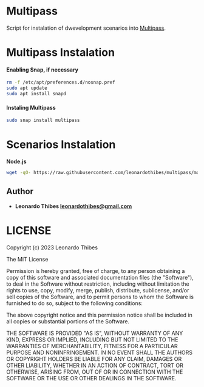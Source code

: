 Multipass
=========

Script for instalation of dwevelopment scenarios into [Multipass](https://multipass.run/).

Multipass Instalation
=====================

#### Enabling Snap, if necessary
```bash
rm -f /etc/apt/preferences.d/nosnap.pref
sudo apt update
sudo apt install snapd
```

#### Instaling Multipass
```bash
sudo snap install multipass
```

Scenarios Instalation
=====================

**Node.js**
```bash
wget -qO- https://raw.githubusercontent.com/leonardothibes/multipass/master/scenarios/node.sh | bash
```

Author
------

 * **Leonardo Thibes <leonardothibes@gmail.com>**

LICENSE
=======

Copyright (c) 2023 Leonardo Thibes

The MIT License

Permission is hereby granted, free of charge, to any person obtaining a copy of
this software and associated documentation files (the "Software"), to deal in
the Software without restriction, including without limitation the rights to
use, copy, modify, merge, publish, distribute, sublicense, and/or sell copies of
the Software, and to permit persons to whom the Software is furnished to do so,
subject to the following conditions:

The above copyright notice and this permission notice shall be included in all
copies or substantial portions of the Software.

THE SOFTWARE IS PROVIDED "AS IS", WITHOUT WARRANTY OF ANY KIND, EXPRESS OR
IMPLIED, INCLUDING BUT NOT LIMITED TO THE WARRANTIES OF MERCHANTABILITY, FITNESS
FOR A PARTICULAR PURPOSE AND NONINFRINGEMENT. IN NO EVENT SHALL THE AUTHORS OR
COPYRIGHT HOLDERS BE LIABLE FOR ANY CLAIM, DAMAGES OR OTHER LIABILITY, WHETHER
IN AN ACTION OF CONTRACT, TORT OR OTHERWISE, ARISING FROM, OUT OF OR IN
CONNECTION WITH THE SOFTWARE OR THE USE OR OTHER DEALINGS IN THE SOFTWARE.

